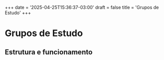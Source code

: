 +++
date = '2025-04-25T15:36:37-03:00'
draft = false
title = 'Grupos de Estudo'
+++

# Grupos de Estudo

## Estrutura e funcionamento
